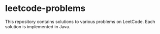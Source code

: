 # leetcode-problems
This repository contains solutions to various problems on LeetCode. Each solution is implemented in Java.
